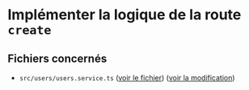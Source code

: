 # Implémenter la logique de la route `create`

## Fichiers concernés

- `src/users/users.service.ts` ([voir le fichier](./e-commerce/src/users/users.service.ts)) ([voir la modification](https://github.com/benjGam/E-Commerce-API-NW/commit/a2cb001099d0afdf4dc02a55bb46f97f8b947cc7#diff-1a3b290a1f20f28f69a2569883fffae2017342284638a797f106cec2e6fc9a09))
